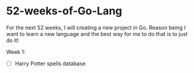 # 52-weeks-of-Go-Lang
For the next 52 weeks, I will creating a new project in Go. Reason being I want to learn a new language and the best way for me to do that is to just do it!

Week 1: 
- [ ] Harry Potter spells database
